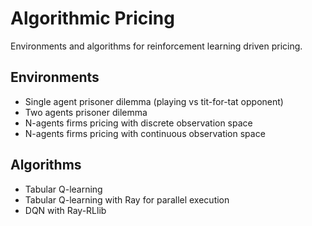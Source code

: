 # Algorithmic Pricing
Environments and algorithms for reinforcement learning driven pricing. 

## Environments
* Single agent prisoner dilemma (playing vs tit-for-tat opponent)
* Two agents prisoner dilemma
* N-agents firms pricing with discrete observation space
* N-agents firms pricing with continuous observation space

## Algorithms
* Tabular Q-learning
* Tabular Q-learning with Ray for parallel execution
* DQN with Ray-RLlib
